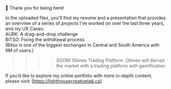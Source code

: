 🥳 Thank you for being here!

In the uploaded files, you’ll find my resume and a presentation that provides an overview of a series of projects I’ve worked on over the last three years, and my UX Cases: <br/> 
AURK: A drag-and-drop challenge <br/>
BITSO: Fixing the withdrawal process <br/>
(Bitso is one of the biggest exchanges in Central and South America with 9M of users.)<br/>

>>>> SOON!
Obinex Trading Platform.
Obinex will disrupt the market with a trading platform with gamification<br/>


If you’d like to explore my online portfolio with more in-depth content, please visit: [https://lighthousecreativelab.ca]

